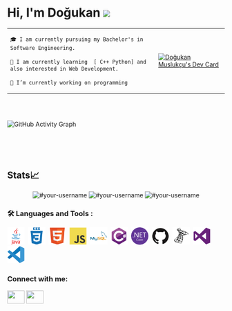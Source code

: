 # Hi, I'm Doğukan <img src="https://github.com/TheDudeThatCode/TheDudeThatCode/blob/master/Assets/Hi.gif" width="30px">

<table>
<tr>
  <td valign="center">
   
    🎓 I am currently pursuing my Bachelor's in Software Engineering.
   
    🌱 I am currently learning  [ C++ Python] and also interested in Web Development.
   
    🔭 I’m currently working on programming
   

<td >

   <a href="https://app.daily.dev/DogukanM"><img src="https://api.daily.dev/devcards/528a3caad15f45368ea0560d27c0b13e.png?r=03g" width="400" alt="Doğukan Muslukçu's Dev Card"/></a>
  </td>
</tr>
</table>
<br> 

<br>

![GitHub Activity Graph](https://activity-graph.herokuapp.com/graph?username=dogukanmuslukcu&theme=dracula&hide_border=true)

<br> 

<br>

<br>

## Stats📈
<p align="center">
<img width="40%" src="https://github-readme-stats.vercel.app/api/top-langs?username=dogukanmuslukcu&show_icons=true&theme=dracula&title_color=ff8000&text_color=ffffff&bg_color=6a6a6a&locale=en&layout=compact&hide_border=true" alt="#your-username" /> 
<img width="48%" src="https://github-readme-stats.vercel.app/api?username=dogukanmuslukcu&show_icons=true&theme=dracula&title_color=ff8000&text_color=ffffff&bg_color=6a6a6a&locale=en&hide_border=true" alt="#your-username" />
<img width="48%" src="https://github-readme-streak-stats.herokuapp.com/?user=dogukanmuslukcu&theme=highcontrast&hide_border=true" alt="#your-username" />
</p>

### :hammer_and_wrench: Languages and Tools :
<div>

  <img src="https://github.com/devicons/devicon/blob/master/icons/java/java-original-wordmark.svg" title="Java" alt="Java" width="40" height="40"/>&nbsp;
  <img src="https://github.com/devicons/devicon/blob/master/icons/css3/css3-plain-wordmark.svg"  title="CSS3" alt="CSS" width="40" height="40"/>&nbsp;
  <img src="https://github.com/devicons/devicon/blob/master/icons/html5/html5-original.svg" title="HTML5" alt="HTML" width="40" height="40"/>&nbsp;
  <img src="https://github.com/devicons/devicon/blob/master/icons/javascript/javascript-original.svg" title="JavaScript" alt="JavaScript" width="40" height="40"/>&nbsp;
  <img src="https://github.com/devicons/devicon/blob/master/icons/mysql/mysql-original-wordmark.svg" title="MySQL"  alt="MySQL" width="40" height="40"/>&nbsp;
  <img src="https://github.com/devicons/devicon/blob/master/icons/csharp/csharp-original.svg" title="C#" alt="C#" width="40" height="40"/>&nbsp;
   <img src="https://github.com/devicons/devicon/blob/master/icons/dotnetcore/dotnetcore-original.svg" title=".NETCore" alt=".NETCore" width="40" height="40"/>&nbsp;
   <img src="https://github.com/devicons/devicon/blob/master/icons/github/github-original.svg" title="Github" alt="Github" width="40" height="40"/>&nbsp;
   <img src="https://github.com/devicons/devicon/blob/master/icons/microsoftsqlserver/microsoftsqlserver-plain.svg" title="MSSql" alt="MSSql" width="40" height="40"/>&nbsp;
    <img src="https://github.com/devicons/devicon/blob/master/icons/visualstudio/visualstudio-plain.svg" title="VisualStudio" alt="VisualStudio" width="40" height="40"/>&nbsp;
   <img src="https://github.com/devicons/devicon/blob/master/icons/vscode/vscode-original.svg" title="VSCode" alt="VSCode" width="40" height="40"/>&nbsp;
  
</div>

<h3 align="left">Connect with me:</h3>
<p align="left">
<a href="https://www.linkedin.com/in/do%C4%9Fukan-musluk%C3%A7u-3a5a411b9/" 
   target="blank"><img align="center" src="https://cdn.jsdelivr.net/npm/simple-icons@3.0.1/icons/linkedin.svg" alt="" height="30" width="40" /></a>
<a href="https://www.instagram.com/mr.west84/" target="blank"><img align="center" src="https://cdn.jsdelivr.net/npm/simple-icons@3.0.1/icons/instagram.svg" alt="" height="30" width="40" /></a>
</p

